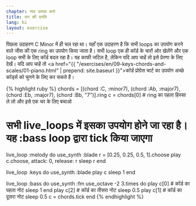 ```yaml
---
chapter: नाद उत्पन्न करो
title: राग की प्रगति
lang: hi
layout: exercise
---
```



पिछला उदाहरण C Minor में ही चल रहा था। यहाँ एक उदाहरण है कि सभी loops का उपयोग करने वाले जीवा की एक ring का उपयोग किया जाता है। सभी loop एक ही कॉर्ड के चारों ओर खेलेंगे और एक loop सभी के लिए कॉर्ड बदल रहा है। यह काफी जटिल है, लेकिन यदि आप चाहें तो इसे प्रेरणा के लिए देखें। यदि आप चाहें तो <a href="{{ "/exercises/en/09-keys-chords-and-scales/01-piano.html" | prepend: site.baseurl }}">कॉर्ड प्रोग्रेस चार्ट</a> का उपयोग अच्छे कॉर्ड्स को चुनने के लिए कर सकते हैं।

{% highlight ruby %}
chords = [(chord :C, :minor7), (chord :Ab, :major7), (chord :Eb, :major7), (chord :Bb, "7")].ring
c = chords[0] # ring का पहला हिस्सा ले लो और इसे एक चर के लिए बचाओ
# सभी live_loops में इसका उपयोग होने जा रहा है। यह :bass loop द्वारा tick किया जाएगा

live_loop :melody do
  use_synth :blade
  r = [0.25, 0.25, 0.5, 1].choose
  play c.choose, attack: 0, release: r
  sleep r
end

live_loop :keys do
  use_synth :blade
  play c
  sleep 1
end

live_loop :bass do
  use_synth :fm
  use_octave -2
  3.times do
    play c[0] # कॉर्ड का पहला नोट
    sleep 1
  end
  play c[2] # कॉर्ड का तीसरा नोट
  sleep 0.5
  play c[1] # कॉर्ड का दूसरा नोट
  sleep 0.5
  c = chords.tick
end
{% endhighlight %}
